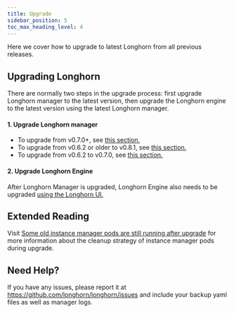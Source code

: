 ```yaml
---
title: Upgrade
sidebar_position: 5
toc_max_heading_level: 4
---
```


Here we cover how to upgrade to latest Longhorn from all previous releases.

## Upgrading Longhorn

There are normally two steps in the upgrade process: first upgrade Longhorn manager to the latest version, then upgrade the Longhorn engine to the latest version using the latest Longhorn manager.

#### 1. Upgrade Longhorn manager

- To upgrade from v0.7.0+, see [this section.](./longhorn-manager#upgrading-longhorn-manager-from-v070)
- To upgrade from v0.6.2 or older to v0.8.1, see [this section.](./longhorn-manager#upgrading-from-v062-or-older-version-to-v081)
- To upgrade from v0.6.2 to v0.7.0, see [this section.](./longhorn-manager#upgrading-longhorn-manager-from-v062-to-v070)


#### 2. Upgrade Longhorn Engine

After Longhorn Manager is upgraded, Longhorn Engine also needs to be upgraded [using the Longhorn UI.](./upgrade-engine)

## Extended Reading
Visit [Some old instance manager pods are still running after upgrade](https://longhorn.io/kb/troubleshooting-some-old-instance-manager-pods-are-still-running-after-upgrade) for more information about the cleanup strategy of instance manager pods during upgrade.

## Need Help?

If you have any issues, please report it at
https://github.com/longhorn/longhorn/issues and include your backup yaml files
as well as manager logs.
